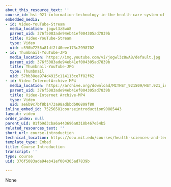 ```yaml
---
about_this_resource_text: ''
course_id: hst-921-information-technology-in-the-health-care-system-of-the-future-spring-2009
embedded_media:
- id: Video-YouTube-Stream
  media_location: jogwl3z8wA8
  parent_uid: 376f5083ade94eb41ef004305ad7839b
  title: Video-YouTube-Stream
  type: Video
  uid: c590b7256a81df2f40eee173c2998702
- id: Thumbnail-YouTube-JPG
  media_location: https://img.youtube.com/vi/jogwl3z8wA8/default.jpg
  parent_uid: 376f5083ade94eb41ef004305ad7839b
  title: Thumbnail-YouTube-JPG
  type: Thumbnail
  uid: 57bb38ea974d4915c114113ce7f82f62
- id: Video-InternetArchive-MP4
  media_location: https://archive.org/download/MITHST_921S09/HST.921_intro_final_300k.mp4
  parent_uid: 376f5083ade94eb41ef004305ad7839b
  title: Video-Internet Archive-MP4
  type: Video
  uid: ae6b9c7bf8b1473a98adbbdb06809f80
inline_embed_id: 75256581courseintroduction90885443
layout: video
order_index: null
parent_uid: 81fb9d3cba6a443696a0318b467e54b5
related_resources_text: ''
short_url: course-introduction
technical_location: https://ocw.mit.edu/courses/health-sciences-and-technology/hst-921-information-technology-in-the-health-care-system-of-the-future-spring-2009/syllabus/course-introduction
template_type: Embed
title: Course Introduction
transcript: ''
type: course
uid: 376f5083ade94eb41ef004305ad7839b

---
```

None